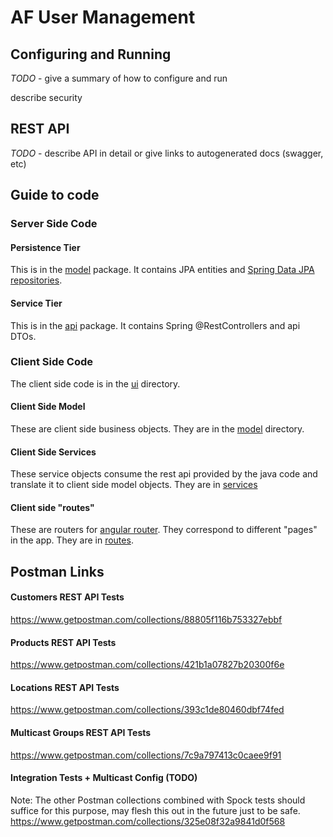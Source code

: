 # AF User Management

## Configuring and Running


_TODO_ - give a summary of how to configure and run
 
describe security



## REST API

_TODO_ - describe API in detail or give links to autogenerated docs (swagger, etc)



## Guide to code


### Server Side Code


#### Persistence Tier

This is in the [model](src/main/java/com/mni/model) package. It contains JPA entities and 
[Spring Data JPA repositories](https://www.baeldung.com/the-persistence-layer-with-spring-data-jpa).
 
#### Service Tier

This is in the [api](src/main/java/com/mni/api) package. It contains Spring @RestControllers and api DTOs.

### Client Side Code

The client side code is in the [ui](ui/src/app) directory.

#### Client Side Model

These are client side business objects. They are in the [model](ui/src/app/model) directory. 

#### Client Side Services

These service objects consume the rest api provided by the java code and translate it to client side model objects. 
They are in [services](ui/src/app/services)

#### Client side "routes"

These are routers for [angular router](https://angular.io/guide/router). They correspond to different "pages" in the app. 
They are in [routes](ui/src/app/routes).



## Postman Links

#### Customers REST API Tests

https://www.getpostman.com/collections/88805f116b753327ebbf

#### Products REST API Tests

https://www.getpostman.com/collections/421b1a07827b20300f6e

#### Locations REST API Tests

https://www.getpostman.com/collections/393c1de80460dbf74fed

#### Multicast Groups REST API Tests

https://www.getpostman.com/collections/7c9a797413c0caee9f91

#### Integration Tests + Multicast Config (TODO)
Note: The other Postman collections combined with Spock tests should suffice for this purpose,
        may flesh this out in the future just to be safe.
https://www.getpostman.com/collections/325e08f32a9841d0f568